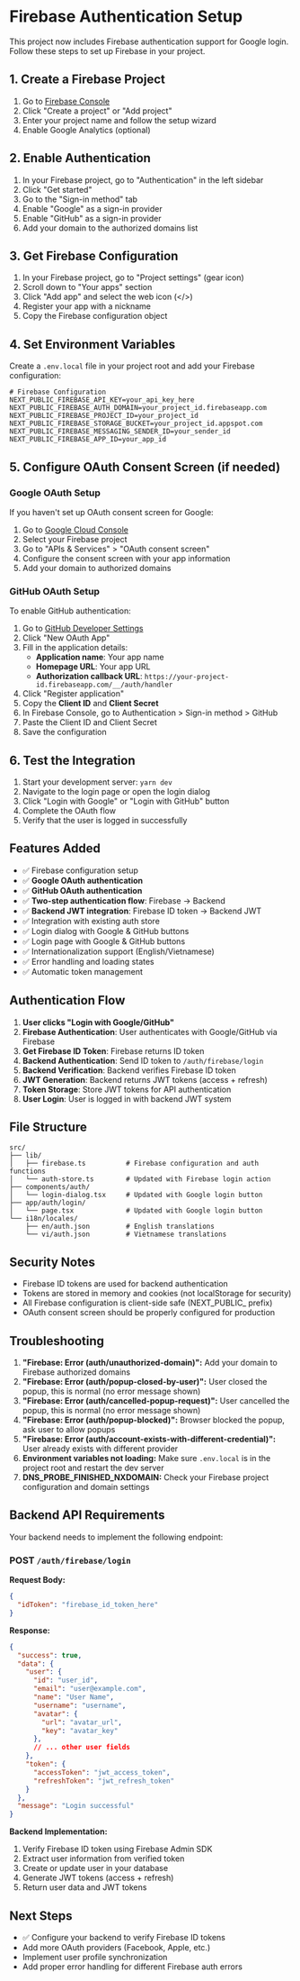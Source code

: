 # Firebase Authentication Setup

This project now includes Firebase authentication support for Google login. Follow these steps to set up Firebase in your project.

## 1. Create a Firebase Project

1. Go to [Firebase Console](https://console.firebase.google.com/)
2. Click "Create a project" or "Add project"
3. Enter your project name and follow the setup wizard
4. Enable Google Analytics (optional)

## 2. Enable Authentication

1. In your Firebase project, go to "Authentication" in the left sidebar
2. Click "Get started"
3. Go to the "Sign-in method" tab
4. Enable "Google" as a sign-in provider
5. Enable "GitHub" as a sign-in provider
6. Add your domain to the authorized domains list

## 3. Get Firebase Configuration

1. In your Firebase project, go to "Project settings" (gear icon)
2. Scroll down to "Your apps" section
3. Click "Add app" and select the web icon (</>)
4. Register your app with a nickname
5. Copy the Firebase configuration object

## 4. Set Environment Variables

Create a `.env.local` file in your project root and add your Firebase configuration:

```env
# Firebase Configuration
NEXT_PUBLIC_FIREBASE_API_KEY=your_api_key_here
NEXT_PUBLIC_FIREBASE_AUTH_DOMAIN=your_project_id.firebaseapp.com
NEXT_PUBLIC_FIREBASE_PROJECT_ID=your_project_id
NEXT_PUBLIC_FIREBASE_STORAGE_BUCKET=your_project_id.appspot.com
NEXT_PUBLIC_FIREBASE_MESSAGING_SENDER_ID=your_sender_id
NEXT_PUBLIC_FIREBASE_APP_ID=your_app_id
```

## 5. Configure OAuth Consent Screen (if needed)

### Google OAuth Setup
If you haven't set up OAuth consent screen for Google:

1. Go to [Google Cloud Console](https://console.cloud.google.com/)
2. Select your Firebase project
3. Go to "APIs & Services" > "OAuth consent screen"
4. Configure the consent screen with your app information
5. Add your domain to authorized domains

### GitHub OAuth Setup
To enable GitHub authentication:

1. Go to [GitHub Developer Settings](https://github.com/settings/developers)
2. Click "New OAuth App"
3. Fill in the application details:
   - **Application name**: Your app name
   - **Homepage URL**: Your app URL
   - **Authorization callback URL**: `https://your-project-id.firebaseapp.com/__/auth/handler`
4. Click "Register application"
5. Copy the **Client ID** and **Client Secret**
6. In Firebase Console, go to Authentication > Sign-in method > GitHub
7. Paste the Client ID and Client Secret
8. Save the configuration

## 6. Test the Integration

1. Start your development server: `yarn dev`
2. Navigate to the login page or open the login dialog
3. Click "Login with Google" or "Login with GitHub" button
4. Complete the OAuth flow
5. Verify that the user is logged in successfully

## Features Added

- ✅ Firebase configuration setup
- ✅ **Google OAuth authentication**
- ✅ **GitHub OAuth authentication**
- ✅ **Two-step authentication flow**: Firebase → Backend
- ✅ **Backend JWT integration**: Firebase ID token → Backend JWT
- ✅ Integration with existing auth store
- ✅ Login dialog with Google & GitHub buttons
- ✅ Login page with Google & GitHub buttons
- ✅ Internationalization support (English/Vietnamese)
- ✅ Error handling and loading states
- ✅ Automatic token management

## Authentication Flow

1. **User clicks "Login with Google/GitHub"**
2. **Firebase Authentication**: User authenticates with Google/GitHub via Firebase
3. **Get Firebase ID Token**: Firebase returns ID token
4. **Backend Authentication**: Send ID token to `/auth/firebase/login`
5. **Backend Verification**: Backend verifies Firebase ID token
6. **JWT Generation**: Backend returns JWT tokens (access + refresh)
7. **Token Storage**: Store JWT tokens for API authentication
8. **User Login**: User is logged in with backend JWT system

## File Structure

```
src/
├── lib/
│   ├── firebase.ts          # Firebase configuration and auth functions
│   └── auth-store.ts        # Updated with Firebase login action
├── components/auth/
│   └── login-dialog.tsx     # Updated with Google login button
├── app/auth/login/
│   └── page.tsx             # Updated with Google login button
└── i18n/locales/
    ├── en/auth.json         # English translations
    └── vi/auth.json         # Vietnamese translations
```

## Security Notes

- Firebase ID tokens are used for backend authentication
- Tokens are stored in memory and cookies (not localStorage for security)
- All Firebase configuration is client-side safe (NEXT_PUBLIC_ prefix)
- OAuth consent screen should be properly configured for production

## Troubleshooting

1. **"Firebase: Error (auth/unauthorized-domain)":** Add your domain to Firebase authorized domains
2. **"Firebase: Error (auth/popup-closed-by-user)":** User closed the popup, this is normal (no error message shown)
3. **"Firebase: Error (auth/cancelled-popup-request)":** User cancelled the popup, this is normal (no error message shown)
4. **"Firebase: Error (auth/popup-blocked)":** Browser blocked the popup, ask user to allow popups
5. **"Firebase: Error (auth/account-exists-with-different-credential)":** User already exists with different provider
6. **Environment variables not loading:** Make sure `.env.local` is in the project root and restart the dev server
7. **DNS_PROBE_FINISHED_NXDOMAIN:** Check your Firebase project configuration and domain settings

## Backend API Requirements

Your backend needs to implement the following endpoint:

### POST `/auth/firebase/login`

**Request Body:**
```json
{
  "idToken": "firebase_id_token_here"
}
```

**Response:**
```json
{
  "success": true,
  "data": {
    "user": {
      "id": "user_id",
      "email": "user@example.com",
      "name": "User Name",
      "username": "username",
      "avatar": {
        "url": "avatar_url",
        "key": "avatar_key"
      },
      // ... other user fields
    },
    "token": {
      "accessToken": "jwt_access_token",
      "refreshToken": "jwt_refresh_token"
    }
  },
  "message": "Login successful"
}
```

**Backend Implementation:**
1. Verify Firebase ID token using Firebase Admin SDK
2. Extract user information from verified token
3. Create or update user in your database
4. Generate JWT tokens (access + refresh)
5. Return user data and JWT tokens

## Next Steps

- ✅ Configure your backend to verify Firebase ID tokens
- Add more OAuth providers (Facebook, Apple, etc.)
- Implement user profile synchronization
- Add proper error handling for different Firebase auth errors
